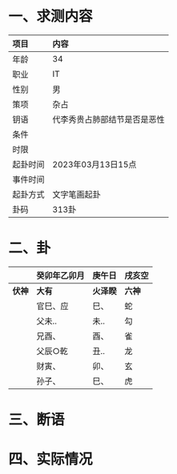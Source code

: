 # 一、求测内容
|项目|内容|
|:-|:-|
|年龄|34|
|职业|IT|
|性别|男|
|策项|杂占|
|钥语|代李秀贵占肺部结节是否是恶性|
|条件||
|时限||
|起卦时间|2023年03月13日15点|
|事件时间||
|起卦方式|文字笔画起卦|
|卦码|313卦|

# 二、卦
||癸卯年乙卯月|庚午日|戌亥空|
|:-|:-|:-|:-|
|**伏神**|**大有**|**火泽睽**|**六神**|
||官巳、应|巳、|蛇|
||父未..|未..|勾|
||兄酉、|酉、|雀|
||父辰○乾|丑..|龙|
||财寅、|卯、|玄|
||孙子、|巳、|虎|


# 三、断语

# 四、实际情况